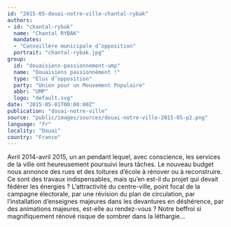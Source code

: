```yaml
---
id: "2015-05-douai-notre-ville-chantal-rybak"
authors:
- id: "chantal-rybak"
  name: "Chantal RYBAK"
  mandates: 
  - "Conseillère municipale d’opposition"
  portrait: "chantal-rybak.jpg"
group:
  id: "douaisiens-passionnement-ump"
  name: "Douaisiens passionnément !"
  type: "Élus d’opposition"
  party: "Union pour un Mouvement Populaire"
  abbr: "UMP"
  logo: "default.svg"
date: "2015-05-01T00:00:00Z"
publication: "douai-notre-ville"
source: "public/images/sources/douai-notre-ville-2015-05-p2.png"
language: "fr"
locality: "Douai"
country: "France"
---
```


Avril 2014-avril 2015, un an pendant lequel, avec conscience, les services de la ville ont heureusement poursuivi leurs tâches. Le nouveau budget nous annonce des rues et des toitures d’école à rénover ou à reconstruire. Ce sont des travaux indispensables, mais qu’en est-il du projet qui devait fédérer les énergies ? L’attractivité du centre-ville, point focal de la campagne électorale, par une révision du plan de circulation, par l’installation d’enseignes majeures dans les devantures en déshérence, par des animations majeures, est-elle au rendez-vous ? Notre beffroi si magnifiquement rénové risque de sombrer dans la léthargie…
